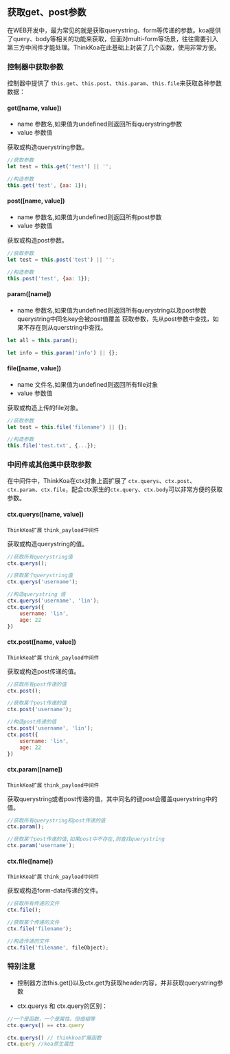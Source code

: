 ## 获取get、post参数

在WEB开发中，最为常见的就是获取querystring、form等传递的参数。koa提供了query、body等相关的功能来获取，但面对multi-form等场景，往往需要引入第三方中间件才能处理。ThinkKoa在此基础上封装了几个函数，使用非常方便。

### 控制器中获取参数

控制器中提供了 `this.get`、`this.post`、`this.param`、`this.file`来获取各种参数数据：

#### get([name, value])

* name 参数名,如果值为undefined则返回所有querystring参数
* value 参数值

获取或构造querystring参数。

```js
//获取参数
let test = this.get('test') || '';

//构造参数
this.get('test', {aa: 1});
```

#### post([name, value])

* name 参数名,如果值为undefined则返回所有post参数
* value 参数值

获取或构造post参数。

```js
//获取参数
let test = this.post('test') || '';

//构造参数
this.post('test', {aa: 1});
```

#### param([name])
* name 参数名,如果值为undefined则返回所有querystring以及post参数
        querystring中同名key会被post值覆盖
获取参数，先从post参数中查找，如果不存在则从querstring中查找。

```js
let all = this.param();

let info = this.param('info') || {};

```
#### file([name, value])

* name 文件名,如果值为undefined则返回所有file对象
* value 参数值

获取或构造上传的file对象。

```js
//获取参数
let test = this.file('filename') || {};

//构造参数
this.file('test.txt', {...});
```

### 中间件或其他类中获取参数

在中间件中，ThinkKoa在ctx对象上面扩展了 `ctx.querys`、`ctx.post`、`ctx.param`、`ctx.file`，配合ctx原生的`ctx.query`、`ctx.body`可以非常方便的获取参数。

#### ctx.querys([name, value])

`ThinkKoa扩展` `think_payload中间件`

获取或构造querystring的值。

```js
//获取所有querystring值
ctx.querys();

//获取某个querystring值
ctx.querys('username');

//构造querystring 值
ctx.querys('username', 'lin');
ctx.querys({
    username: 'lin',
    age: 22
})

``` 
#### ctx.post([name, value])

`ThinkKoa扩展` `think_payload中间件`

获取或构造post传递的值。

```js
//获取所有post传递的值
ctx.post();

//获取某个post传递的值
ctx.post('username');

//构造post传递的值
ctx.post('username', 'lin');
ctx.post({
    username: 'lin',
    age: 22
})

``` 
#### ctx.param([name])

`ThinkKoa扩展` `think_payload中间件`

获取querystring或者post传递的值，其中同名的键post会覆盖querystring中的值。

```js
//获取所有querystring和post传递的值
ctx.param();

//获取某个post传递的值,如果post中不存在,则查找querystring
ctx.param('username');
``` 
#### ctx.file([name])

`ThinkKoa扩展` `think_payload中间件`

获取或构造form-data传递的文件。

```js
//获取所有传递的文件
ctx.file();

//获取某个传递的文件
ctx.file('filename');

//构造传递的文件
ctx.file('filename', fileObject);
``` 

### 特别注意

* 控制器方法this.get()以及ctx.get为获取header内容，并非获取querystring参数

* ctx.querys 和 ctx.query的区别：

```js
//一个是函数，一个是属性。但值相等
ctx.querys() == ctx.query

ctx.querys() // thinkkoa扩展函数
ctx.query //koa原生属性

```